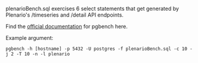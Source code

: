 plenarioBench.sql exercises 6 select statements that get generated by Plenario's /timeseries and /detail API endpoints. 

Find the [official documentation](http://www.postgresql.org/docs/9.4/static/pgbench.html)
for pgbench here.



Example argument:
```
pgbench -h [hostname] -p 5432 -U postgres -f plenarioBench.sql -c 10 -j 2 -T 10 -n -l plenario
```
